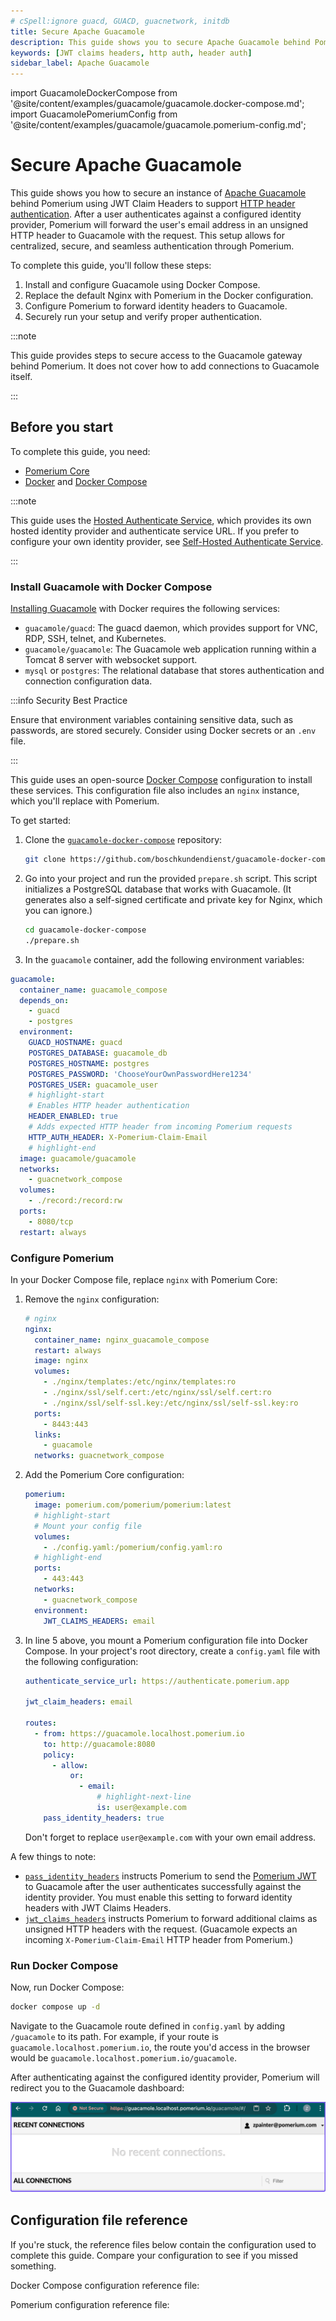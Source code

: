 ```yaml
---
# cSpell:ignore guacd, GUACD, guacnetwork, initdb
title: Secure Apache Guacamole
description: This guide shows you to secure Apache Guacamole behind Pomerium using JWT Claims Headers to support HTTP header authentication.
keywords: [JWT claims headers, http auth, header auth]
sidebar_label: Apache Guacamole
---
```


import GuacamoleDockerCompose from '@site/content/examples/guacamole/guacamole.docker-compose.md'; import GuacamolePomeriumConfig from '@site/content/examples/guacamole/guacamole.pomerium-config.md';

# Secure Apache Guacamole

This guide shows you how to secure an instance of [Apache Guacamole](https://guacamole.apache.org/) behind Pomerium using JWT Claim Headers to support [HTTP header authentication](https://guacamole.apache.org/doc/gug/header-auth.html). After a user authenticates against a configured identity provider, Pomerium will forward the user's email address in an unsigned HTTP header to Guacamole with the request. This setup allows for centralized, secure, and seamless authentication through Pomerium.

To complete this guide, you'll follow these steps:

1.  Install and configure Guacamole using Docker Compose.
1.  Replace the default Nginx with Pomerium in the Docker configuration.
1.  Configure Pomerium to forward identity headers to Guacamole.
1.  Securely run your setup and verify proper authentication.

:::note

This guide provides steps to secure access to the Guacamole gateway behind Pomerium. It does not cover how to add connections to Guacamole itself.

:::

## Before you start

To complete this guide, you need:

- [Pomerium Core](/docs/deploy/core)
- [Docker](https://docs.docker.com/install/) and [Docker Compose](https://docs.docker.com/compose/install/)

:::note

This guide uses the [Hosted Authenticate Service](/docs/capabilities/authentication.mdxx), which provides its own hosted identity provider and authenticate service URL. If you prefer to configure your own identity provider, see [Self-Hosted Authenticate Service](/docs/capabilities/authentication).

:::

### Install Guacamole with Docker Compose

[Installing Guacamole](https://guacamole.apache.org/doc/gug/guacamole-docker.html) with Docker requires the following services:

- `guacamole/guacd`: The guacd daemon, which provides support for VNC, RDP, SSH, telnet, and Kubernetes.
- `guacamole/guacamole`: The Guacamole web application running within a Tomcat 8 server with websocket support.
- `mysql` or `postgres`: The relational database that stores authentication and connection configuration data.

:::info Security Best Practice

Ensure that environment variables containing sensitive data, such as passwords, are stored securely. Consider using Docker secrets or an `.env` file.

:::

This guide uses an open-source [Docker Compose](https://github.com/boschkundendienst/guacamole-docker-compose) configuration to install these services. This configuration file also includes an `nginx` instance, which you'll replace with Pomerium.

To get started:

1. Clone the [`guacamole-docker-compose`](https://github.com/boschkundendienst/guacamole-docker-compose) repository:
   ```bash
   git clone https://github.com/boschkundendienst/guacamole-docker-compose
   ```
1. Go into your project and run the provided `prepare.sh` script. This script initializes a PostgreSQL database that works with Guacamole. (It generates also a self-signed certificate and private key for Nginx, which you can ignore.)

   ```bash
   cd guacamole-docker-compose
   ./prepare.sh
   ```

1. In the `guacamole` container, add the following environment variables:

```yaml title="docker-compose.yaml"
guacamole:
  container_name: guacamole_compose
  depends_on:
    - guacd
    - postgres
  environment:
    GUACD_HOSTNAME: guacd
    POSTGRES_DATABASE: guacamole_db
    POSTGRES_HOSTNAME: postgres
    POSTGRES_PASSWORD: 'ChooseYourOwnPasswordHere1234'
    POSTGRES_USER: guacamole_user
    # highlight-start
    # Enables HTTP header authentication
    HEADER_ENABLED: true
    # Adds expected HTTP header from incoming Pomerium requests
    HTTP_AUTH_HEADER: X-Pomerium-Claim-Email
    # highlight-end
  image: guacamole/guacamole
  networks:
    - guacnetwork_compose
  volumes:
    - ./record:/record:rw
  ports:
    - 8080/tcp
  restart: always
```

### Configure Pomerium

In your Docker Compose file, replace `nginx` with Pomerium Core:

1. Remove the `nginx` configuration:
   ```yaml
   # nginx
   nginx:
     container_name: nginx_guacamole_compose
     restart: always
     image: nginx
     volumes:
       - ./nginx/templates:/etc/nginx/templates:ro
       - ./nginx/ssl/self.cert:/etc/nginx/ssl/self.cert:ro
       - ./nginx/ssl/self-ssl.key:/etc/nginx/ssl/self-ssl.key:ro
     ports:
       - 8443:443
     links:
       - guacamole
     networks: guacnetwork_compose
   ```
1. Add the Pomerium Core configuration:

   ```yaml showLineNumbers
   pomerium:
     image: pomerium.com/pomerium/pomerium:latest
     # highlight-start
     # Mount your config file
     volumes:
       - ./config.yaml:/pomerium/config.yaml:ro
     # highlight-end
     ports:
       - 443:443
     networks:
       - guacnetwork_compose
     environment:
       JWT_CLAIMS_HEADERS: email
   ```

1. In line 5 above, you mount a Pomerium configuration file into Docker Compose. In your project's root directory, create a `config.yaml` file with the following configuration:

   ```yaml title="Pomerium configuration file"
   authenticate_service_url: https://authenticate.pomerium.app

   jwt_claim_headers: email

   routes:
     - from: https://guacamole.localhost.pomerium.io
       to: http://guacamole:8080
       policy:
         - allow:
             or:
               - email:
                   # highlight-next-line
                   is: user@example.com
       pass_identity_headers: true
   ```

   Don't forget to replace `user@example.com` with your own email address.

A few things to note:

- [`pass_identity_headers`](/docs/reference/routes/pass-identity-headers-per-route) instructs Pomerium to send the [Pomerium JWT](/docs/capabilities/getting-users-identity) to Guacamole after the user authenticates successfully against the identity provider. You must enable this setting to forward identity headers with JWT Claims Headers.
- [`jwt_claims_headers`](/docs/reference/jwt-claim-headers) instructs Pomerium to forward additional claims as unsigned HTTP headers with the request. (Guacamole expects an incoming `X-Pomerium-Claim-Email` HTTP header from Pomerium.)

### Run Docker Compose

Now, run Docker Compose:

```bash
docker compose up -d
```

Navigate to the Guacamole route defined in `config.yaml` by adding `/guacamole` to its path. For example, if your route is `guacamole.localhost.pomerium.io`, the route you'd access in the browser would be `guacamole.localhost.pomerium.io/guacamole`.

After authenticating against the configured identity provider, Pomerium will redirect you to the Guacamole dashboard:

![The Guacamole dashboard after signing in with HTTP authentication](./img/guacamole/guacamole-dashboard.png)

## Configuration file reference

If you're stuck, the reference files below contain the configuration used to complete this guide. Compare your configuration to see if you missed something.

Docker Compose configuration reference file:

<GuacamoleDockerCompose />

Pomerium configuration reference file:

<GuacamolePomeriumConfig />
